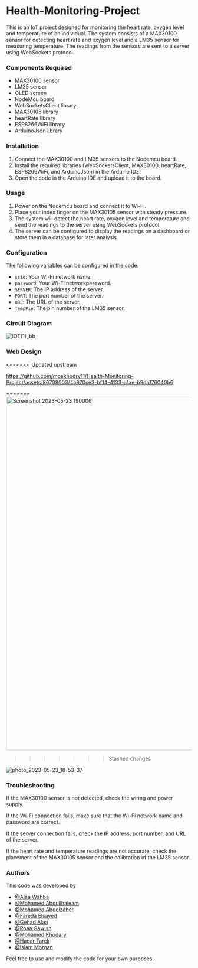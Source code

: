 # Health-Monitoring-Project

This is an IoT project designed for monitoring the heart rate, oxygen level and temperature of an individual. The system consists of a MAX30100 sensor for detecting heart rate and oxygen level and a LM35 sensor for measuring temperature. The readings from the sensors are sent to a server using WebSockets protocol.

### Components Required

- MAX30100 sensor
- LM35 sensor
- OLED screen
- NodeMcu board
- WebSocketsClient library
- MAX30105 library
- heartRate library
- ESP8266WiFi library
- ArduinoJson library

### Installation

1. Connect the MAX30100 and LM35 sensors to the Nodemcu board.
2. Install the required libraries (WebSocketsClient, MAX30100, heartRate, ESP8266WiFi, and ArduinoJson) in the Arduino IDE.
3. Open the code in the Arduino IDE and upload it to the board.

### Usage

1. Power on the Nodemcu board and connect it to Wi-Fi.
2. Place your index finger on the MAX30105 sensor with steady pressure.
3. The system will detect the heart rate, oxygen level and temperature and send the readings to the server using WebSockets protocol.
4. The server can be configured to display the readings on a dashboard or store them in a database for later analysis.

### Configuration

The following variables can be configured in the code:

- `ssid`: Your Wi-Fi network name.
- `password`: Your Wi-Fi networkpassword.
- `SERVER`: The IP address of the server.
- `PORT`: The port number of the server.
- `URL`: The URL of the server.
- `TempPin`: The pin number of the LM35 sensor.

### Circuit Diagram


![IOT(1)_bb](https://github.com/retrogradex/IOT_project_healthmonitoring/assets/107015185/a21b35d8-9282-4b90-a459-e89f60f59420)

### Web Design 


<<<<<<< Updated upstream

https://github.com/moekhodry11/Health-Monitoring-Project/assets/86708003/4a970ce3-bf14-4133-a1ae-b9da176040b6


=======
<img width="957" alt="Screenshot 2023-05-23 190006" src="https://github.com/alaawahba13/IOT_project_healthmonitoring/assets/101985923/caca05e9-2f8f-4f8d-91c2-1a04189a8df9">
>>>>>>> Stashed changes

![photo_2023-05-23_18-53-37](https://github.com/alaawahba13/IOT_project_healthmonitoring/assets/101985923/55b5ecbb-38b5-4448-8ae0-72ea581b2f48)

### Troubleshooting

If the MAX30100 sensor is not detected, check the wiring and power supply.

If the Wi-Fi connection fails, make sure that the Wi-Fi network name and password are correct.

If the server connection fails, check the IP address, port number, and URL of the server.

If the heart rate and temperature readings are not accurate, check the placement of the MAX30105 sensor and the calibration of the LM35 sensor.

### Authors
This code was developed by 
- [@Alaa Wahba](https://github.com/alaawahba13)
- [@Mohamed Abdullhaleam](https://github.com/Mohamedabdullhaleam)
- [@Mohamed Abdelzaher](https://github.com/Mohamed991-1) 
- [@Fareda Elsayed]( https://github.com/FaredaElsayed)
- [@Gehad Alaa ](https://github.com/Gehad799)
- [@Roaa Gawish ](https://github.com/roaagawish)
- [@Mohamed Khodary](https://github.com/moekhodry11)
- [@Hagar Tarek](https://github.com/Hager706)
- [@Islam Morgan](https://github.com/retrogradex)

Feel free to use and modify the code for your own purposes.
